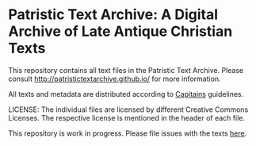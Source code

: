 # Patristic Text Archive: A Digital Archive of Late Antique Christian Texts

This repository contains all text files in the Patristic Text Archive. Please consult http://patristictextarchive.github.io/ for more information.


All texts and metadata are distributed according to [Capitains](https://capitains.org) guidelines.

LICENSE: The individual files are licensed by different Creative Commons Licenses. The respective license is mentioned in the header of each file.


This repository is work in progress. Please file issues with the texts [here](https://github.com/PatristicTextArchive/pta_data/issues).
